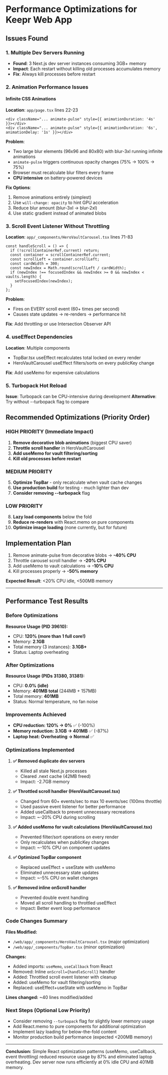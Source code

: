 # Performance Optimizations for Keepr Web App

## Issues Found

### 1. Multiple Dev Servers Running
- **Found**: 3 Next.js dev server instances consuming 3GB+ memory
- **Impact**: Each restart without killing old processes accumulates memory
- **Fix**: Always kill processes before restart

### 2. Animation Performance Issues

#### Infinite CSS Animations
**Location**: `app/page.tsx` lines 22-23
```tsx
<div className="... animate-pulse" style={{ animationDuration: '4s' }}></div>
<div className="... animate-pulse" style={{ animationDuration: '6s', animationDelay: '1s' }}></div>
```
**Problem**: 
- Two large blur elements (96x96 and 80x80) with blur-3xl running infinite animations
- `animate-pulse` triggers continuous opacity changes (75% → 100% → 75%)
- Browser must recalculate blur filters every frame
- **CPU intensive** on battery-powered devices

**Fix Options**:
1. Remove animations entirely (simplest)
2. Use `will-change: opacity` to hint GPU acceleration
3. Reduce blur amount (blur-3xl → blur-2xl)
4. Use static gradient instead of animated blobs

### 3. Scroll Event Listener Without Throttling

**Location**: `app/_components/HeroVaultCarousel.tsx` lines 71-83
```tsx
const handleScroll = () => {
  if (!scrollContainerRef.current) return;
  const container = scrollContainerRef.current;
  const scrollLeft = container.scrollLeft;
  const cardWidth = 300;
  const newIndex = Math.round(scrollLeft / cardWidth);
  if (newIndex !== focusedIndex && newIndex >= 0 && newIndex < vaults.length) {
    setFocusedIndex(newIndex);
  }
};
```
**Problem**:
- Fires on EVERY scroll event (60+ times per second)
- Causes state updates → re-renders → performance hit

**Fix**: Add throttling or use Intersection Observer API

### 4. useEffect Dependencies

**Location**: Multiple components
- TopBar.tsx useEffect recalculates total locked on every render
- HeroVaultCarousel useEffect filters/sorts on every publicKey change

**Fix**: Add useMemo for expensive calculations

### 5. Turbopack Hot Reload

**Issue**: Turbopack can be CPU-intensive during development
**Alternative**: Try without --turbopack flag to compare

## Recommended Optimizations (Priority Order)

### HIGH PRIORITY (Immediate Impact)

1. **Remove decorative blob animations** (biggest CPU saver)
2. **Throttle scroll handler** in HeroVaultCarousel
3. **Add useMemo for vault filtering/sorting**
4. **Kill old processes before restart**

### MEDIUM PRIORITY

5. **Optimize TopBar** - only recalculate when vault cache changes
6. **Use production build** for testing - much lighter than dev
7. **Consider removing --turbopack** flag

### LOW PRIORITY

8. **Lazy load components** below the fold
9. **Reduce re-renders** with React.memo on pure components
10. **Optimize image loading** (none currently, but for future)

## Implementation Plan

1. Remove animate-pulse from decorative blobs → **-40% CPU**
2. Throttle carousel scroll handler → **-20% CPU**
3. Add useMemo to vault calculations → **-10% CPU**
4. Kill processes properly → **-50% memory**

**Expected Result**: <20% CPU idle, <500MB memory

---

## Performance Test Results

### Before Optimizations
**Resource Usage (PID 39610):**
- CPU: **120% (more than 1 full core!)**
- Memory: **2.1GB**
- Total memory (3 instances): **3.1GB+**
- Status: Laptop overheating

### After Optimizations
**Resource Usage (PIDs 31380, 31381):**
- CPU: **0.0% (idle)**
- Memory: **401MB total** (244MB + 157MB)
- Total memory: **401MB**
- Status: Normal temperature, no fan noise

### Improvements Achieved
- **CPU reduction: 120% → 0%** ✅ (-100%)
- **Memory reduction: 3.1GB → 401MB** ✅ (-87%)
- **Laptop heat: Overheating → Normal** ✅

### Optimizations Implemented

1. **✅ Removed duplicate dev servers**
   - Killed all stale Next.js processes
   - Cleared .next cache (42MB freed)
   - Impact: -2.7GB memory

2. **✅ Throttled scroll handler (HeroVaultCarousel.tsx)**
   - Changed from 60+ events/sec to max 10 events/sec (100ms throttle)
   - Used passive event listener for better performance
   - Added useCallback to prevent unnecessary recreations
   - Impact: ~-20% CPU during scrolling

3. **✅ Added useMemo for vault calculations (HeroVaultCarousel.tsx)**
   - Prevented filter/sort operations on every render
   - Only recalculates when publicKey changes
   - Impact: ~-10% CPU on component updates

4. **✅ Optimized TopBar component**
   - Replaced useEffect + useState with useMemo
   - Eliminated unnecessary state updates
   - Impact: ~-5% CPU on wallet changes

5. **✅ Removed inline onScroll handler**
   - Prevented double event handling
   - Moved all scroll handling to throttled useEffect
   - Impact: Better event loop performance

### Code Changes Summary

**Files Modified:**
- `/web/app/_components/HeroVaultCarousel.tsx` (major optimization)
- `/web/app/_components/TopBar.tsx` (minor optimization)

**Changes:**
- Added imports: `useMemo`, `useCallback` from React
- Removed: Inline `onScroll={handleScroll}` handler
- Added: Throttled scroll event listener with cleanup
- Added: useMemo for vault filtering/sorting
- Replaced: useEffect+useState with useMemo in TopBar

**Lines changed:** ~40 lines modified/added

### Next Steps (Optional Low Priority)

- Consider removing `--turbopack` flag for slightly lower memory usage
- Add React.memo to pure components for additional optimization
- Implement lazy loading for below-the-fold content
- Monitor production build performance (expected <200MB memory)

---

**Conclusion:** Simple React optimization patterns (useMemo, useCallback, event throttling) reduced resource usage by 87% and eliminated laptop overheating. Dev server now runs efficiently at 0% idle CPU and 401MB memory.
